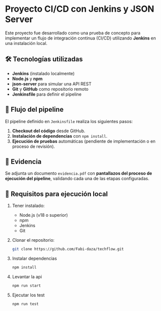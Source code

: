 # Proyecto CI/CD con Jenkins y JSON Server

Este proyecto fue desarrollado como una prueba de concepto para implementar un flujo de integración continua (CI/CD) utilizando **Jenkins** en una instalación local.

## 🛠 Tecnologías utilizadas

- **Jenkins** (instalado localmente)
- **Node.js** y **npm**
- **json-server** para simular una API REST
- **Git** y **GitHub** como repositorio remoto
- **Jenkinsfile** para definir el pipeline

## 🚀 Flujo del pipeline

El pipeline definido en `Jenkinsfile` realiza los siguientes pasos:

1. **Checkout del código** desde GitHub.
2. **Instalación de dependencias** con `npm install`.
3. **Ejecución de pruebas** automáticas (pendiente de implementación o en proceso de revisión).

## 📄 Evidencia

Se adjunta un documento `evidencia.pdf` con **pantallazos del proceso de ejecución del pipeline**, validando cada una de las etapas configuradas.

## 🔧 Requisitos para ejecución local

1. Tener instalado:
   - Node.js (v18 o superior)
   - npm
   - Jenkins
   - Git

2. Clonar el repositorio:
   ```bash
   git clone https://github.com/Fabi-daza/techflow.git
   ```
3. Instalar dependencias
   ```bash
   npm install
   ```
4. Levantar la api
   ```bash
   npm run start
   ```
5. Ejecutar los test 
   ```bash
   npm run test
   ```